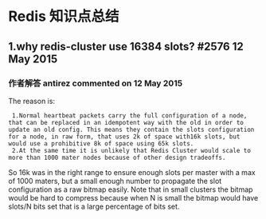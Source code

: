 # Redis 知识点总结

## 1.why redis-cluster use 16384 slots? #2576  12 May 2015

### 作者解答 antirez commented on 12 May 2015
 
 The reason is:
 
     1.Normal heartbeat packets carry the full configuration of a node, that can be replaced in an idempotent way with the old in order to update an old config. This means they contain the slots configuration for a node, in raw form, that uses 2k of space with16k slots, but would use a prohibitive 8k of space using 65k slots.
     2.At the same time it is unlikely that Redis Cluster would scale to more than 1000 mater nodes because of other design tradeoffs.
 
 So 16k was in the right range to ensure enough slots per master with a max of 1000 maters, but a small enough number to propagate the slot configuration as a raw bitmap easily. Note that in small clusters the bitmap would be hard to compress because when N is small the bitmap would have slots/N bits set that is a large percentage of bits set.